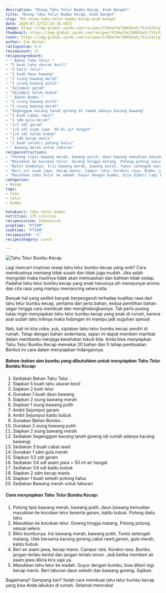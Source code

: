 ```yaml
---
description: "Resep Tahu Telur Bumbu Kecap, Enak Banget"
title: "Resep Tahu Telur Bumbu Kecap, Enak Banget"
slug: 795-resep-tahu-telur-bumbu-kecap-enak-banget
date: 2020-07-22T22:53:34.587Z
image: https://img-global.cpcdn.com/recipes/578da74e79865ba5/751x532cq70/tahu-telur-bumbu-kecap-foto-resep-utama.jpg
thumbnail: https://img-global.cpcdn.com/recipes/578da74e79865ba5/751x532cq70/tahu-telur-bumbu-kecap-foto-resep-utama.jpg
cover: https://img-global.cpcdn.com/recipes/578da74e79865ba5/751x532cq70/tahu-telur-bumbu-kecap-foto-resep-utama.jpg
author: Sue Warner
ratingvalue: 4.4
reviewcount: 15
recipeingredient:
- " Bahan Tahu Telur "
- "5 buah tahu ukuran kecil"
- "2 butir telur"
- "1 buah daun bawang"
- "2 siung bawang merah"
- "1 siung bawang putih"
- "Sejumput garam"
- "Sejumput kaldu bubuk"
- " Bahan Bumbu "
- "2 siung bawang putih"
- "2 siung bawang merah"
- "Segenggam kacang tanah goreng di rumah adanya kacang bawang"
- "3 buah cabai rawit"
- "1 sdm gula merah"
- "1/2 sdt garam"
- "1/4 sdt asam jawa  50 ml air hangat"
- "1/4 sdt kaldu bubuk"
- "2 sdm kecap manis"
- "1 buah seledri potong halus"
- " Bawang merah untuk taburan"
recipeinstructions:
- "Potong tipis bawang merah, bawang putih, daun bawang kemudian masukkan ke kocokan telur beserta garam, kaldu bubuk. Potong dadu tahu."
- "Masukkan ke kocokan telur. Goreng hingga matang. Potong potong sesuai selera."
- "Bikin bumbunya. Iris bawang merah, bawang putih. Tumis setengah matang. Ulek bersama kacang goreng,cabai rawit,garam, gula merah, kaldu bubuk."
- "Beri air asam jawa, kecap manis. Campur rata. Koreksi rasa. Bumbu jangan terlalu kental dan jangan terlalu encer. Jadi ketika memberi air asam jawa dikira kira saja ya."
- "Masukkan tahu telur ke wadah. Guyur dengan bumbu, bisa diberi lagi kecap manis. Beri taburan daun seledri dan bawang goreng. Sajikan."
categories:
- Resep
tags:
- tahu
- telur
- bumbu

katakunci: tahu telur bumbu 
nutrition: 275 calories
recipecuisine: Indonesian
preptime: "PT29M"
cooktime: "PT36M"
recipeyield: "1"
recipecategory: Lunch

---
```



![Tahu Telur Bumbu Kecap](https://img-global.cpcdn.com/recipes/578da74e79865ba5/751x532cq70/tahu-telur-bumbu-kecap-foto-resep-utama.jpg)

Lagi mencari inspirasi resep tahu telur bumbu kecap yang unik? Cara membuatnya memang tidak susah dan tidak juga mudah. Jika salah mengolah maka hasilnya tidak akan memuaskan dan bahkan tidak sedap. Padahal tahu telur bumbu kecap yang enak harusnya sih mempunyai aroma dan cita rasa yang mampu memancing selera kita.



Banyak hal yang sedikit banyak berpengaruh terhadap kualitas rasa dari tahu telur bumbu kecap, pertama dari jenis bahan, kedua pemilihan bahan segar hingga cara membuat dan menghidangkannya. Tak perlu pusing kalau ingin menyiapkan tahu telur bumbu kecap yang enak di rumah, karena asal sudah tahu triknya maka hidangan ini mampu jadi suguhan spesial.


Nah, kali ini kita coba, yuk, ciptakan tahu telur bumbu kecap sendiri di rumah. Tetap dengan bahan sederhana, sajian ini dapat memberi manfaat dalam membantu menjaga kesehatan tubuh kita. Anda bisa menyiapkan Tahu Telur Bumbu Kecap memakai 20 bahan dan 5 tahap pembuatan. Berikut ini cara dalam menyiapkan hidangannya.

<!--inarticleads1-->

##### Bahan-bahan dan bumbu yang dibutuhkan untuk menyiapkan Tahu Telur Bumbu Kecap:

1. Sediakan  Bahan Tahu Telur :
1. Siapkan 5 buah tahu ukuran kecil
1. Siapkan 2 butir telur
1. Gunakan 1 buah daun bawang
1. Siapkan 2 siung bawang merah
1. Siapkan 1 siung bawang putih
1. Ambil Sejumput garam
1. Ambil Sejumput kaldu bubuk
1. Gunakan  Bahan Bumbu :
1. Gunakan 2 siung bawang putih
1. Siapkan 2 siung bawang merah
1. Sediakan Segenggam kacang tanah goreng (di rumah adanya kacang bawang)
1. Sediakan 3 buah cabai rawit
1. Gunakan 1 sdm gula merah
1. Siapkan 1/2 sdt garam
1. Sediakan 1/4 sdt asam jawa + 50 ml air hangat
1. Sediakan 1/4 sdt kaldu bubuk
1. Siapkan 2 sdm kecap manis
1. Siapkan 1 buah seledri potong halus
1. Sediakan  Bawang merah untuk taburan




<!--inarticleads2-->

##### Cara menyiapkan Tahu Telur Bumbu Kecap:

1. Potong tipis bawang merah, bawang putih, daun bawang kemudian masukkan ke kocokan telur beserta garam, kaldu bubuk. Potong dadu tahu.
1. Masukkan ke kocokan telur. Goreng hingga matang. Potong potong sesuai selera.
1. Bikin bumbunya. Iris bawang merah, bawang putih. Tumis setengah matang. Ulek bersama kacang goreng,cabai rawit,garam, gula merah, kaldu bubuk.
1. Beri air asam jawa, kecap manis. Campur rata. Koreksi rasa. Bumbu jangan terlalu kental dan jangan terlalu encer. Jadi ketika memberi air asam jawa dikira kira saja ya.
1. Masukkan tahu telur ke wadah. Guyur dengan bumbu, bisa diberi lagi kecap manis. Beri taburan daun seledri dan bawang goreng. Sajikan.




Bagaimana? Gampang kan? Itulah cara membuat tahu telur bumbu kecap yang bisa Anda lakukan di rumah. Selamat mencoba!

